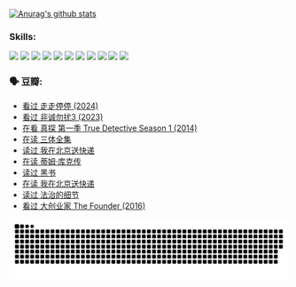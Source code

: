 
[![Anurag's github stats](https://github-readme-stats.vercel.app/api?username=w940853815)](https://github.com/anuraghazra/github-readme-stats)

### Skills:

<code><img height="32" src="https://cdn.jsdelivr.net/npm/simple-icons@v5/icons/python.svg"></code>
<code><img height="32" src="https://cdn.jsdelivr.net/npm/simple-icons@v5/icons/javascript.svg"></code>
<code><img height="32" src="https://cdn.jsdelivr.net/npm/simple-icons@v5/icons/django.svg"></code>
<code><img height="32" src="https://cdn.jsdelivr.net/npm/simple-icons@v5/icons/flask.svg"></code>
<code><img height="32" src="https://cdn.jsdelivr.net/npm/simple-icons@v5/icons/vuetify.svg"></code>
<code><img height="32" src="https://cdn.jsdelivr.net/npm/simple-icons@v5/icons/git.svg"></code>
<code><img height="32" src="https://cdn.jsdelivr.net/npm/simple-icons@v5/icons/docker.svg"></code>
<code><img height="32" src="https://cdn.jsdelivr.net/npm/simple-icons@v5/icons/postgresql.svg"></code>
<code><img height="32" src="https://cdn.jsdelivr.net/npm/simple-icons@v5/icons/elasticsearch.svg"></code>
<code><img height="32" src="https://cdn.jsdelivr.net/npm/simple-icons@v5/icons/macos.svg"></code>
<code><img height="32" src="https://cdn.jsdelivr.net/npm/simple-icons@v5/icons/linux.svg"></code>

### 🗣 豆瓣:

<!-- DOUBAN-ACTIVITIES:START -->
- [看过 走走停停‎ (2024)](https://www.douban.com/people/136069238/status/4684430230/?_i=23602894)
- [看过 非诚勿扰3‎ (2023)](https://www.douban.com/people/136069238/status/4676324100/?_i=23602894)
- [在看 真探 第一季 True Detective Season 1‎ (2014)](https://www.douban.com/people/136069238/status/4673382852/?_i=23602894)
- [在读 三体全集](https://www.douban.com/people/136069238/status/4672842521/?_i=23602894)
- [读过 我在北京送快递](https://www.douban.com/people/136069238/status/4672842036/?_i=23602894)
- [在读 蒂姆·库克传](https://www.douban.com/people/136069238/status/4663517053/?_i=23602894)
- [读过 黑书](https://www.douban.com/people/136069238/status/4663516022/?_i=23602894)
- [在读 我在北京送快递](https://www.douban.com/people/136069238/status/4658098365/?_i=23602894)
- [读过 法治的细节](https://www.douban.com/people/136069238/status/4657347558/?_i=23602894)
- [看过 大创业家 The Founder‎ (2016)](https://www.douban.com/people/136069238/status/4649667693/?_i=23602894)
<!-- DOUBAN-ACTIVITIES:END -->


![Snake animation](https://raw.githubusercontent.com/w940853815/w940853815/output/github-contribution-grid-snake.svg)

<!--
**w940853815/w940853815** is a ✨ _special_ ✨ repository because its `README.md` (this file) appears on your GitHub profile.

Here are some ideas to get you started:

- 🔭 I’m currently working on ...
- 🌱 I’m currently learning ...
- 👯 I’m looking to collaborate on ...
- 🤔 I’m looking for help with ...
- 💬 Ask me about ...
- 📫 How to reach me: ...
- 😄 Pronouns: ...
- ⚡ Fun fact: ...
-->
